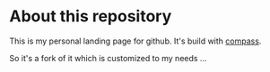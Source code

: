 # About this repository

This is my personal landing page for github. It's build with [compass](https://github.com/excentris/compass). 

So it's a fork of it which is customized to my needs ...


